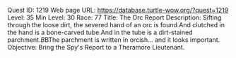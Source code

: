 Quest ID: 1219
Web page URL: https://database.turtle-wow.org/?quest=1219
Level: 35
Min Level: 30
Race: 77
Title: The Orc Report
Description: Sifting through the loose dirt, the severed hand of an orc is found.And clutched in the hand is a bone-carved tube.And in the tube is a dirt-stained parchment.$B$BThe parchment is written in orcish... and it looks important.
Objective: Bring the Spy's Report to a Theramore Lieutenant.
